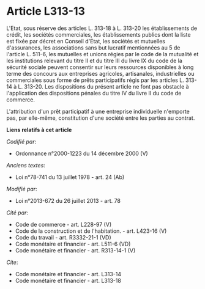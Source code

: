 # Article L313-13

L'Etat, sous réserve des articles L. 313-18 à L. 313-20 les établissements de crédit, les sociétés commerciales, les
établissements publics dont la liste est fixée par décret en Conseil d'Etat, les sociétés et mutuelles d'assurances, les
associations sans but lucratif mentionnées au 5 de l'article L. 511-6, les mutuelles et unions régies par le code de la
mutualité et les institutions relevant du titre II et du titre III du livre IX du code de la sécurité sociale peuvent
consentir sur leurs ressources disponibles à long terme des concours aux entreprises agricoles, artisanales, industrielles ou
commerciales sous forme de prêts participatifs régis par les articles L. 313-14 à L. 313-20. Les dispositions du présent
article ne font pas obstacle à l'application des dispositions pénales du titre IV du livre II du code de commerce. 

L'attribution d'un prêt participatif à une entreprise individuelle n'emporte pas, par elle-même, constitution d'une société
entre les parties au contrat.

**Liens relatifs à cet article**

_Codifié par_:

  - Ordonnance n°2000-1223 du 14 décembre 2000 (V)

_Anciens textes_:

  - Loi n°78-741 du 13 juillet 1978 - art. 24 (Ab)

_Modifié par_:

  - Loi n°2013-672 du 26 juillet 2013 - art. 78

_Cité par_:

  - Code de commerce - art. L228-97 (V)
  - Code de la construction et de l'habitation. - art. L423-16 (V)
  - Code du travail - art. R3332-21-1 (VD)
  - Code monétaire et financier - art. L511-6 (VD)
  - Code monétaire et financier - art. R313-14-1 (V)

_Cite_:

  - Code monétaire et financier - art. L313-14
  - Code monétaire et financier - art. L313-18
